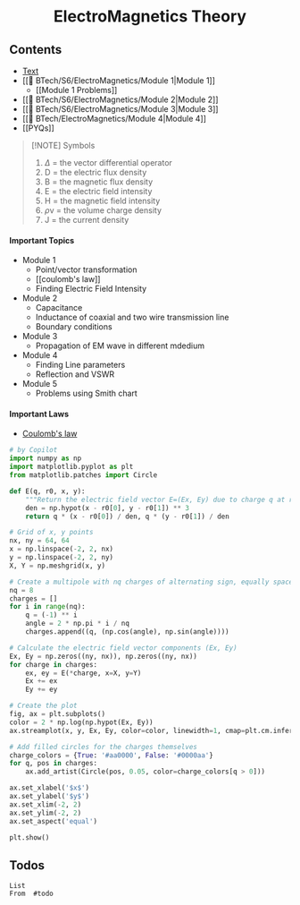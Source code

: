<h1 align="center">ElectroMagnetics Theory</h1>

## Contents
- [Text](https://drive.google.com/file/d/1lFXMNLvuTDy1JrL4NnVrQtpwg9xTWLt3/view?usp=drive_link)
- [[  BTech/S6/ElectroMagnetics/Module 1|Module 1]] 
	- [[Module 1 Problems]]
- [[  BTech/S6/ElectroMagnetics/Module 2|Module 2]]
- [[  BTech/S6/ElectroMagnetics/Module 3|Module 3]]
- [[  BTech/ElectroMagnetics/Module 4|Module 4]]
- [[PYQs]]

> [!NOTE] Symbols
> 1. $\Delta$ = the vector differential operator
> 2. D = the electric flux density
> 3. B = the magnetic flux density
> 4. E = the electric field intensity
> 5. H = the magnetic field intensity
> 6. $\rho$v = the volume charge density
> 7. J = the current density

#### Important Topics
- Module 1 
	- Point/vector transformation
	- [[coulomb's law]]
	- Finding Electric Field Intensity
- Module 2
	- Capacitance
	- Inductance of coaxial and two wire transmission line
	- Boundary conditions
- Module 3
	- Propagation of EM wave in different mdedium
- Module 4
	- Finding Line parameters
	- Reflection and VSWR
- Module 5
	- Problems using Smith chart

#### Important Laws
- [Coulomb's law](coulomb's%20law.md)


```python
# by Copilot
import numpy as np
import matplotlib.pyplot as plt
from matplotlib.patches import Circle

def E(q, r0, x, y):
    """Return the electric field vector E=(Ex, Ey) due to charge q at r0."""
    den = np.hypot(x - r0[0], y - r0[1]) ** 3
    return q * (x - r0[0]) / den, q * (y - r0[1]) / den

# Grid of x, y points
nx, ny = 64, 64
x = np.linspace(-2, 2, nx)
y = np.linspace(-2, 2, ny)
X, Y = np.meshgrid(x, y)

# Create a multipole with nq charges of alternating sign, equally spaced on the unit circle.
nq = 8
charges = []
for i in range(nq):
    q = (-1) ** i
    angle = 2 * np.pi * i / nq
    charges.append((q, (np.cos(angle), np.sin(angle))))

# Calculate the electric field vector components (Ex, Ey)
Ex, Ey = np.zeros((ny, nx)), np.zeros((ny, nx))
for charge in charges:
    ex, ey = E(*charge, x=X, y=Y)
    Ex += ex
    Ey += ey

# Create the plot
fig, ax = plt.subplots()
color = 2 * np.log(np.hypot(Ex, Ey))
ax.streamplot(x, y, Ex, Ey, color=color, linewidth=1, cmap=plt.cm.inferno, density=2, arrowstyle='->', arrowsize=1.5)

# Add filled circles for the charges themselves
charge_colors = {True: '#aa0000', False: '#0000aa'}
for q, pos in charges:
    ax.add_artist(Circle(pos, 0.05, color=charge_colors[q > 0]))

ax.set_xlabel('$x$')
ax.set_ylabel('$y$')
ax.set_xlim(-2, 2)
ax.set_ylim(-2, 2)
ax.set_aspect('equal')

plt.show()

```





## Todos

```dataview
List
From  #todo 
```
